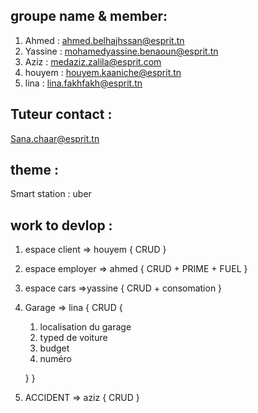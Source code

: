 ## groupe name & member:
1. Ahmed : ahmed.belhajhssan@esprit.tn
2. Yassine : mohamedyassine.benaoun@esprit.tn
3. Aziz : medaziz.zalila@esprit.com
4. houyem : houyem.kaaniche@esprit.tn
5. lina : lina.fakhfakh@esprit.tn

## Tuteur contact :
Sana.chaar@esprit.tn

## theme :
Smart station : uber

## work to devlop : 
 1. espace client  => houyem
 {
    CRUD
 }
 
 2. espace employer => ahmed
 {
    CRUD + PRIME + FUEL
 }
 
 3. espace cars =>yassine
 {
    CRUD + consomation
 }

 4. Garage => lina
 {
    CRUD
    {
      1. localisation du garage
      2. typed de voiture
      3. budget
      4. numéro 
      
    }
 }

 5. ACCIDENT => aziz
 {
    CRUD
 }

